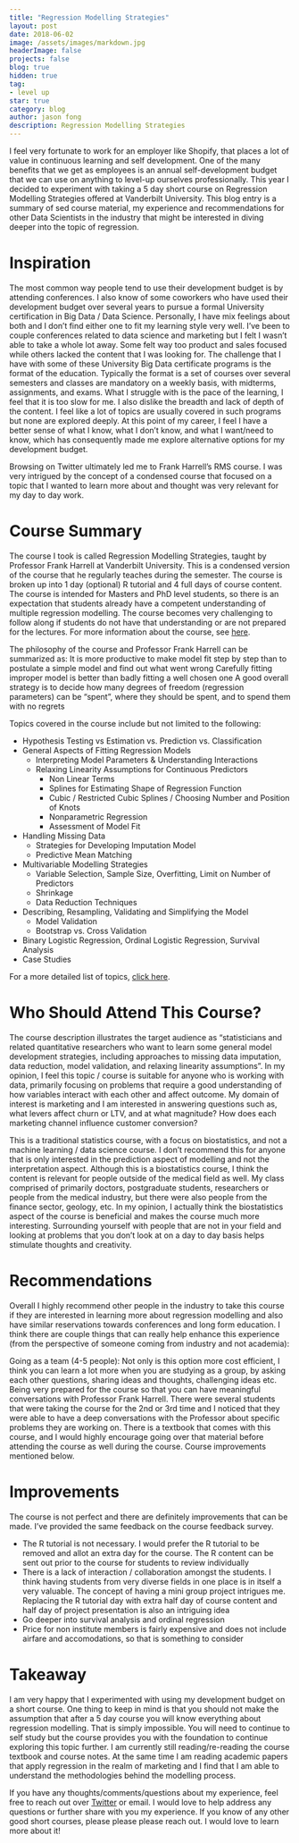```yaml
---
title: "Regression Modelling Strategies"
layout: post
date: 2018-06-02
image: /assets/images/markdown.jpg
headerImage: false
projects: false
blog: true
hidden: true
tag:
- level up
star: true
category: blog
author: jason fong
description: Regression Modelling Strategies
---
```


I feel very fortunate to work for an employer like Shopify, that places a lot of value in continuous learning and self development. One of the many benefits that we get as employees is an annual self-development budget that we can use on anything to level-up ourselves professionally. This year I decided to experiment with taking a 5 day short course on Regression Modelling Strategies offered at Vanderbilt University. This blog entry is a summary of sed course material, my experience and recommendations for other Data Scientists in the industry that might be interested in diving deeper into the topic of regression. 

# Inspiration

The most common way people tend to use their development budget is by attending conferences. I also know of some coworkers who have used their development budget over several years to pursue a formal University certification in Big Data / Data Science. Personally, I have mix feelings about both and I don’t find either one to fit my learning style very well. I’ve been to couple conferences related to data science and marketing but I felt I wasn’t able to take a whole lot away. Some felt way too product and sales focused while others lacked the content that I was looking for. The challenge that I have with some of these University Big Data certificate programs is the format of the education. Typically the format is a set of courses over several semesters and classes are mandatory on a weekly basis, with midterms, assignments, and exams. What I struggle with is the pace of the learning, I feel that it is too slow for me. I also dislike the breadth and lack of depth of the content. I feel like a lot of topics are usually covered in such programs but none are explored deeply. At this point of my career, I feel I have a better sense of what I know, what I don’t know, and what I want/need to know, which has consequently made me explore alternative options for my development budget.

Browsing on Twitter ultimately led me to Frank Harrell’s RMS course. I was very intrigued by the concept of a condensed course that focused on a topic that I wanted to learn more about and thought was very relevant for my day to day work.

# Course Summary

The course I took is called Regression Modelling Strategies, taught by Professor Frank Harrell at Vanderbilt University. This is a condensed version of the course that he regularly teaches during the semester. The course is broken up into 1 day (optional) R tutorial and 4 full days of course content. The course is intended for Masters and PhD level students, so there is an expectation that students already have a competent understanding of multiple regression modelling. The course becomes very challenging to follow along if students do not have that understanding or are not prepared for the lectures. For more information about the course, see [here](http://biostat.mc.vanderbilt.edu/wiki/Main/RmS).

The philosophy of the course and Professor Frank Harrell can be summarized as:
It is more productive to make model fit step by step than to postulate a simple model and find out what went wrong
Carefully fitting improper model is better than badly fitting a well chosen one
A good overall strategy is to decide how many degrees of freedom (regression parameters) can be “spent”, where they should be spent, and to spend them with no regrets

Topics covered in the course include but not limited to the following:

* Hypothesis Testing vs Estimation vs. Prediction vs. Classification
* General Aspects of Fitting Regression Models
  * Interpreting Model Parameters & Understanding Interactions
  * Relaxing Linearity Assumptions for Continuous Predictors
    * Non Linear Terms
    * Splines for Estimating Shape of Regression Function
    * Cubic / Restricted Cubic Splines / Choosing Number and Position of Knots
    * Nonparametric Regression
    * Assessment of Model Fit
* Handling Missing Data
  * Strategies for Developing Imputation Model
  * Predictive Mean Matching
* Multivariable Modelling Strategies
  * Variable Selection, Sample Size, Overfitting, Limit on Number of Predictors
  * Shrinkage
  * Data Reduction Techniques
* Describing, Resampling, Validating and Simplifying the Model
  * Model Validation
  * Bootstrap vs. Cross Validation
* Binary Logistic Regression, Ordinal Logistic Regression, Survival Analysis
* Case Studies 

For a more detailed list of topics, [click here](http://biostat.mc.vanderbilt.edu/wiki/pub/Main/RmS/rmsDescription.pdf).

# Who Should Attend This Course?

The course description illustrates the target audience as “statisticians and related quantitative researchers who want to learn some general model development strategies, including approaches to missing data imputation, data reduction, model validation, and relaxing linearity assumptions”. In my opinion, I feel this topic / course is suitable for anyone who is working with data, primarily focusing on problems that require a good understanding of how variables interact with each other and affect outcome. My domain of interest is marketing and I am interested in answering questions such as, what levers affect churn or LTV, and at what magnitude? How does each marketing channel influence customer conversion?

This is a traditional statistics course, with a focus on biostatistics, and not a machine learning / data science course. I don’t recommend this for anyone that is only interested in the prediction aspect of modelling and not the interpretation aspect. Although this is a biostatistics course, I think the content is relevant for people outside of the medical field as well. My class comprised of primarily doctors, postgraduate students, researchers or people from the medical industry, but there were also people from the finance sector, geology, etc. In my opinion, I actually think the biostatistics aspect of the course is beneficial and makes the course much more interesting. Surrounding yourself with people that are not in your field and looking at problems that you don’t look at on a day to day basis helps stimulate thoughts and creativity. 


# Recommendations 

Overall I highly recommend other people in the industry to take this course if they are interested in learning more about regression modelling and also have similar reservations towards conferences and long form education. I think there are couple things that can really help enhance this experience (from the perspective of someone coming from industry and not academia):

Going as a team (4-5 people): Not only is this option more cost efficient, I think you can learn a lot more when you are studying as a group, by asking each other questions, sharing ideas and thoughts, challenging ideas etc.
Being very prepared for the course so that you can have meaningful conversations with Professor Frank Harrell. There were several students that were taking the course for the 2nd or 3rd time and I noticed that they were able to have a deep conversations with the Professor about specific problems they are working on. There is a textbook that comes with this course, and I would highly encourage going over that material before attending the course as well during the course.
Course improvements mentioned below.

# Improvements

The course is not perfect and there are definitely improvements that can be made. I’ve provided the same feedback on the course feedback survey. 

* The R tutorial is not necessary. I would prefer the R tutorial to be removed and allot an extra day for the course. The R content can be sent out prior to the course for students to review individually
* There is a lack of interaction / collaboration amongst the students. I think having students from very diverse fields in one place is in itself a very valuable. The concept of having a mini group project intrigues me. Replacing the R tutorial day with extra half day of course content and half day of project presentation is also an intriguing idea
* Go deeper into survival analysis and ordinal regression
* Price for non institute members is fairly expensive and does not include airfare and accomodations, so that is something to consider

# Takeaway

I am very happy that I experimented with using my development budget on a short course. One thing to keep in mind is that you should not make the assumption that after a 5 day course you will know everything about regression modelling. That is simply impossible.  You will need to continue to self study but the course provides you with the foundation to continue exploring this topic further. I am currently still reading/re-reading the course textbook and course notes. At the same time I am reading academic papers that apply regression in the realm of marketing and I  find that I am able to understand the methodologies behind the modelling process. 

If you have any thoughts/comments/questions about my experience, feel free to reach out over [Twitter](https://twitter.com/fongmanfong) or email. I would love to help address any questions or further share with you my experience. If you know of any other good short courses, please please please reach out. I would love to learn more about it!

